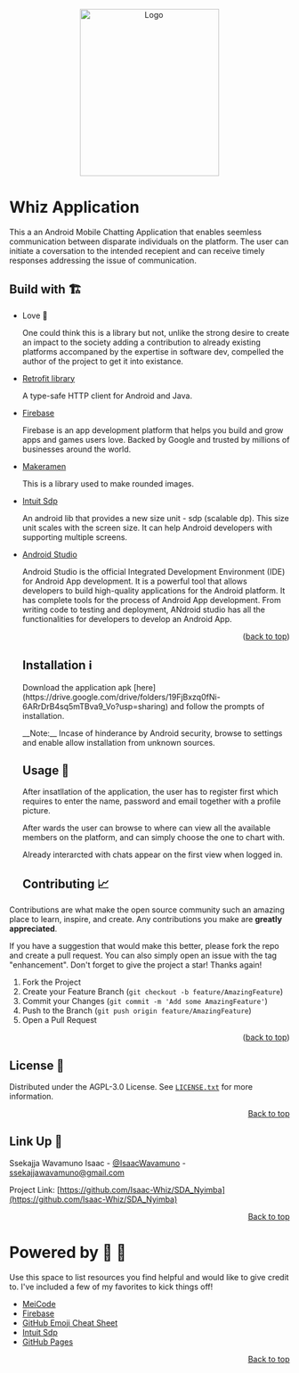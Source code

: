 <a name="readme-top"></a>

<div align="center">
    <img src="https://github.com/Isaac-Whiz/Whiz-App/assets/95527627/a575de61-ef57-4a99-9548-6172924787ae" alt="Logo" width="250" height="300">
</div>

# Whiz Application
<p>This a an Android Mobile Chatting Application that enables seemless communication between disparate individuals on the platform.
  The user can initiate a coversation to the intended recepient and can receive timely responses addressing the issue of communication.</p>

## Build with 🏗
* Love 💖
  <p>One could think this is a library but not, unlike the strong desire to create an impact to the society adding a contribution to already existing platforms
   accompaned by the expertise in software dev, compelled the author of the project to get it into existance.</p>
* [Retrofit library](https://square.github.io/retrofit/)
  <p>A type-safe HTTP client for Android and Java.</p>
* [Firebase](https://firebase.google.com/)
  <p>Firebase is an app development platform that helps you build and grow apps and games users love. Backed by Google and trusted by millions of businesses around the world.</p>
* [Makeramen](https://www.tabnine.com/code/java/packages/com.makeramen.roundedimageview)
  <p>This is a library used to make rounded images.</p>
* [Intuit Sdp](https://github.com/intuit/sdp)
  <p>An android lib that provides a new size unit - sdp (scalable dp). This size unit scales with the screen size. It can help Android developers with supporting multiple screens.</p>
* [Android Studio](https://developer.android.com/studio)
  <p>Android Studio is the official Integrated Development Environment (IDE) for Android App development. It is a powerful tool that allows developers to build high-quality applications for the Android platform.
   It has complete tools for the process of Android App development.
  From writing code to testing and deployment, ANdroid studio has all the functionalities for developers to develop an Android App.</p>
  <p align="right">(<a href="#readme-top">back to top</a>)</p>

  ## Installation ℹ
  <p>Download the application apk [here](https://drive.google.com/drive/folders/19FjBxzq0fNi-6ARrDrB4sq5mTBva9_Vo?usp=sharing) and follow the prompts of installation.</p>
  <p>__Note:__ Incase of hinderance by Android security, browse to settings and enable allow installation from unknown sources.</p>
  
  ## Usage 🔗
  <p>After insatllation of the application, the user has to register first which requires to enter the name, password and email together with a profile picture.</p>
  <p>After wards the user can browse to where can view all the available members on the platform, and can simply choose the one to chart with.</p>
  <p>Already interarcted with chats appear on the first view when logged in.</p>

  ## Contributing 📈

Contributions are what make the open source community such an amazing place to learn, inspire, and create. Any contributions you make are **greatly appreciated**.

If you have a suggestion that would make this better, please fork the repo and create a pull request. You can also simply open an issue with the tag "enhancement".
Don't forget to give the project a star! Thanks again!

1. Fork the Project
2. Create your Feature Branch (`git checkout -b feature/AmazingFeature`)
3. Commit your Changes (`git commit -m 'Add some AmazingFeature'`)
4. Push to the Branch (`git push origin feature/AmazingFeature`)
5. Open a Pull Request

<p align="right">(<a href="#readme-top">back to top</a>)</p>

## License 📜

Distributed under the AGPL-3.0 License. See [`LICENSE.txt`](https://github.com/Isaac-Whiz/SDA_Nyimba?tab=AGPL-3.0-1-ov-file#) for more information.
<p align="right"><a href="#readme-top">Back to top</a></p>

## Link Up 📧 

Ssekajja Wavamuno Isaac - [@IsaacWavamuno](https://twitter.com/Isaac_Whiz) - ssekajjawavamuno@gmail.com

Project Link: [https://github.com/Isaac-Whiz/SDA_Nyimba](https://github.com/Isaac-Whiz/SDA_Nyimba)

<p align="right"><a href="#readme-top">Back to top</a></p>


# Powered by 💪 🍾

Use this space to list resources you find helpful and would like to give credit to. I've included a few of my favorites to kick things off!

* [MeiCode](https://meicode.org/)
* [Firebase](https://firebase.google.com/)
* [GitHub Emoji Cheat Sheet](https://www.webpagefx.com/tools/emoji-cheat-sheet)
* [Intuit Sdp](https://github.com/intuit/sdp)
* [GitHub Pages](https://pages.github.com)

<p align="right"><a href="#readme-top">Back to top</a></p>

